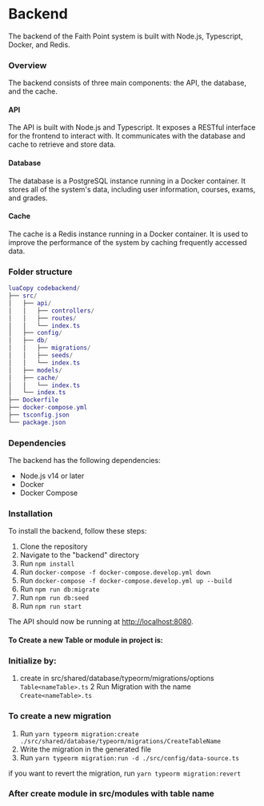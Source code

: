 # Backend

The backend of the Faith Point system is built with Node.js, Typescript, Docker, and Redis.

### Overview

The backend consists of three main components: the API, the database, and the cache.

#### API

The API is built with Node.js and Typescript. It exposes a RESTful interface for the frontend to interact with. It communicates with the database and cache to retrieve and store data.

#### Database

The database is a PostgreSQL instance running in a Docker container. It stores all of the system's data, including user information, courses, exams, and grades.

#### Cache

The cache is a Redis instance running in a Docker container. It is used to improve the performance of the system by caching frequently accessed data.

### Folder structure

```lua {"id":"01HXW63F0YHG505R4F0T7CWR35"}
luaCopy codebackend/
├── src/
│   ├── api/
│   │   ├── controllers/
│   │   ├── routes/
│   │   └── index.ts
│   ├── config/
│   ├── db/
│   │   ├── migrations/
│   │   ├── seeds/
│   │   └── index.ts
│   ├── models/
│   ├── cache/
│   │   └── index.ts
│   └── index.ts
├── Dockerfile
├── docker-compose.yml
├── tsconfig.json
└── package.json

```

### Dependencies

The backend has the following dependencies:

* Node.js v14 or later
* Docker
* Docker Compose

### Installation

To install the backend, follow these steps:

1. Clone the repository
2. Navigate to the "backend" directory
3. Run `npm install`
4. Run `docker-compose -f docker-compose.develop.yml down`
5. Run `docker-compose -f docker-compose.develop.yml up --build`
6. Run `npm run db:migrate`
7. Run `npm run db:seed`
8. Run `npm run start`

The API should now be running at [http://localhost:8080](http://localhost:8080/).

#### To Create a new Table or module in project is:

### Initialize by:

1. create in src/shared/database/typeorm/migrations/options `Table<nameTable>.ts`
   2 Run Migration with the name `Create<nameTable>.ts`

### To create a new migration

1. Run `yarn typeorm migration:create ./src/shared/database/typeorm/migrations/CreateTableName`
2. Write the migration in the generated file
3. Run `yarn typeorm migration:run -d ./src/config/data-source.ts`

if you want to revert the migration, run `yarn typeorm migration:revert`

### After create module in src/modules with table name